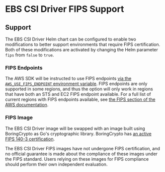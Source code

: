 # EBS CSI Driver FIPS Support

## Support

The EBS CSI Driver Helm chart can be configured to enable two modifications to better support environments that require FIPS certification. Both of these modifications are activated by changing the Helm parameter `fips` from `false` to `true`.

### FIPS Endpoints

The AWS SDK will be instructed to use FIPS endpoints [via the `AWS_USE_FIPS_ENDPOINT` environment variable](https://docs.aws.amazon.com/sdkref/latest/guide/feature-endpoints.html). FIPS endpoints are only supported in some regions, and thus the option will only work in regions that have both an STS and EC2 FIPS endpoint available. For a full list of current regions with FIPS endpoints available, see [the FIPS section of the AWS documentation](https://aws.amazon.com/compliance/fips/).

### FIPS Image

The EBS CSI Driver image will be swapped with an image built using BoringCrypto as Go's cryptographic library. BoringCrypto has [an active FIPS 140-3 certification](https://csrc.nist.gov/projects/cryptographic-module-validation-program/certificate/4735).

The EBS CSI Driver FIPS images have not undergone FIPS certification, and no official guarantee is made about the compliance of these images under the FIPS standard. Users relying on these images for FIPS compliance should perform their own independent evaluation.
